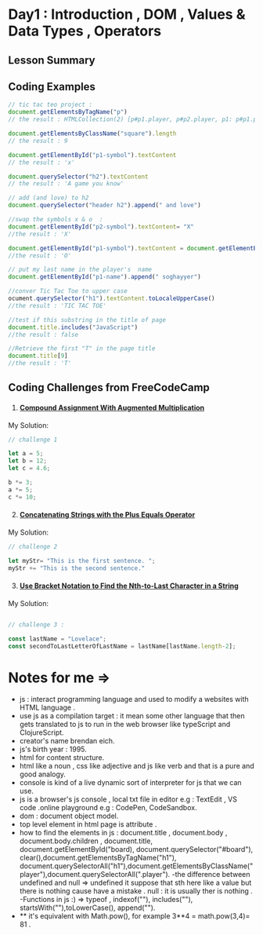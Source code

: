 # Day1 : Introduction , DOM , Values & Data Types , Operators

## Lesson Summary


## Coding Examples
```javascript
// tic tac teo project :
document.getElementsByTagName("p")
// the result : HTMLCollection(2) [p#p1.player, p#p2.player, p1: p#p1.player, p2: p#p2.player]

document.getElementsByClassName("square").length
// the result : 9

document.getElementById("p1-symbol").textContent
// the result : 'x'

document.querySelector("h2").textContent
// the result : 'A game you know'

// add (and love) to h2 
document.querySelector("header h2").append(" and love")

//swap the symbols x & o  :
document.getElementById("p2-symbol").textContent= "X"
//the result : 'X'

document.getElementById("p1-symbol").textContent = document.getElementById("p2-symbol").textContent
//the result : 'O'

// put my last name in the player's  name
document.getElementById("p1-name").append(" soghayyer")

//conver Tic Tac Toe to upper case
ocument.querySelector("h1").textContent.toLocaleUpperCase()
//the result : 'TIC TAC TOE'

//test if this substring in the title of page 
document.title.includes("JavaScript")
//the result : false

//Retrieve the first "T" in the page title
document.title[9]
//the result : 'T'

```

## Coding Challenges from FreeCodeCamp
1. #### [Compound Assignment With Augmented Multiplication](https://www.freecodecamp.org/learn/javascript-algorithms-and-data-structures/basic-javascript/compound-assignment-with-augmented-multiplication)
 My Solution:
```javascript
// challenge 1

let a = 5;
let b = 12;
let c = 4.6;

b *= 3;
a *= 5;
c *= 10;
```


2. #### [Concatenating Strings with the Plus Equals Operator](https://www.freecodecamp.org/learn/javascript-algorithms-and-data-structures/basic-javascript/concatenating-strings-with-the-plus-equals-operator)

  My Solution:
```javascript
// challenge 2

let myStr= "This is the first sentence. ";
myStr += "This is the second sentence."
```

3. #### [Use Bracket Notation to Find the Nth-to-Last Character in a String](https://www.freecodecamp.org/learn/javascript-algorithms-and-data-structures/basic-javascript/use-bracket-notation-to-find-the-nth-to-last-character-in-a-string)


 My Solution:
```javascript

// challenge 3 :

const lastName = "Lovelace";
const secondToLastLetterOfLastName = lastName[lastName.length-2]; 

```
#  Notes for me => 
- js : interact programming language and used to modify a websites with HTML language .
- use js as a compilation target : it mean some other language that then gets translated to js to run in the web browser  like typeScript and ClojureScript.
- creator's name  brendan eich.
- js's birth year : 1995.
- html for content structure.
- html like a noun , css like adjective and js like verb and that is a pure and good analogy.
- console is kind of a live dynamic sort of  interpreter for js that we can use.
- js is a browser's js console , local txt file in editor e.g : TextEdit , VS code .online playground e.g : CodePen, CodeSandbox.
- dom : document object model.
- top level element in html page is attribute <html></html>.
- how to find the elements in js : document.title , document.body , document.body.children , document.title, document.getElementById("board), document.querySelector("#board"), clear(),document.getElementsByTagName("h1"), document.querySelectorAll("h1"),document.getElementsByClassName("player"),document.querySelectorAll(".player").
-the difference between undefined and null =>
 undefined it suppose that sth here like a value but there is nothing cause have a mistake .
 null : it is usually ther is nothing .
-Functions in js :) => typeof , indexof(""), includes(""), startsWith(""),toLowerCase(), append("").
- ** it's equivalent with Math.pow(),  for example 3**4 = math.pow(3,4)= 81 .


